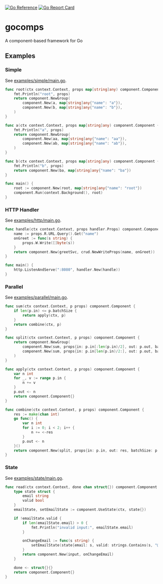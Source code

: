 [![Go Reference](https://pkg.go.dev/badge/github.com/phelmkamp/gocomps.svg)](https://pkg.go.dev/github.com/phelmkamp/gocomps)
[![Go Report Card](https://goreportcard.com/badge/github.com/phelmkamp/gocomps)](https://goreportcard.com/report/github.com/phelmkamp/gocomps)


# gocomps
A component-based framework for Go

## Examples

### Simple

See [examples/simple/main.go](examples/simple/main.go).

```go
func root(ctx context.Context, props map[string]any) component.Component {
	fmt.Println("root", props)
	return component.NewGroup(
		component.New(a, map[string]any{"name": "a"}),
		component.New(b, map[string]any{"name": "b"}),
	)
}

func a(ctx context.Context, props map[string]any) component.Component {
	fmt.Println("a", props)
	return component.NewGroup(
		component.New(aa, map[string]any{"name": "aa"}),
		component.New(ab, map[string]any{"name": "ab"}),
	)
}

func b(ctx context.Context, props map[string]any) component.Component {
	fmt.Println("b", props)
	return component.New(ba, map[string]any{"name": "ba"})
}

func main() {
	root := component.New(root, map[string]any{"name": "root"})
	component.Run(context.Background(), root)
}
```

### HTTP Handler

See [examples/http/main.go](examples/http/main.go).

```go
func handle(ctx context.Context, props handler.Props) component.Component {
	name := props.R.URL.Query().Get("name")
	onGreet := func(s string) {
		props.W.Write([]byte(s))
	}
	return component.New(greetSvc, crud.NewWriteProps(name, onGreet))
}

func main() {
	http.ListenAndServe(":8080", handler.New(handle))
}
```

### Parallel

See [examples/parallel/main.go](examples/parallel/main.go).

```go
func sum(ctx context.Context, p props) component.Component {
	if len(p.in) <= p.batchSize {
		return apply(ctx, p)
	}
	return combine(ctx, p)
}

func split(ctx context.Context, p props) component.Component {
	return component.NewGroup(
		component.New(sum, props{in: p.in[:len(p.in)/2], out: p.out, batchSize: p.batchSize}),
		component.New(sum, props{in: p.in[len(p.in)/2:], out: p.out, batchSize: p.batchSize}),
	)
}

func apply(ctx context.Context, p props) component.Component {
	var n int
	for _, v := range p.in {
		n += v
	}
	p.out <- n
	return component.Component{}
}

func combine(ctx context.Context, p props) component.Component {
	res := make(chan int)
	go func() {
		var n int
		for i := 0; i < 2; i++ {
			n += <-res
		}
		p.out <- n
	}()
	return component.New(split, props{in: p.in, out: res, batchSize: p.batchSize})
}
```

### State

See [examples/state/main.go](examples/state/main.go).

```go
func read(ctx context.Context, done chan struct{}) component.Component {
	type state struct {
		email string
		valid bool
	}
	emailState, setEmailState := component.UseState(ctx, state{})

	if !emailState.valid {
		if len(emailState.email) > 0 {
			fmt.Println("invalid input:", emailState.email)
		}

		onChangeEmail := func(s string) {
			setEmailState(state{email: s, valid: strings.Contains(s, "@")})
		}
		return component.New(input, onChangeEmail)
	}

	done <- struct{}{}
	return component.Component{}
}
```
